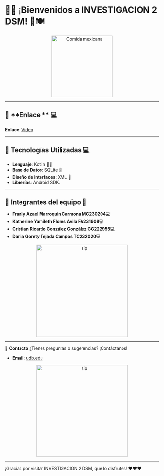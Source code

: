 # 🌮✨ ¡Bienvenidos a **INVESTIGACION 2 DSM**! 🎉🍽️

<p align="center">
  <img src="https://i.pinimg.com/originals/68/b0/5e/68b05ecaaeb60c2c667f4c2c5d3c3006.gif" alt="Comida mexicana" width="200"/>
</p>

---
## 🚀 **Enlace ** 💻
**Enlace**: [Video]([mailto:udb.edu](https://www.youtube.com/watch?v=NHKQD4Mj49o))

---

## 🚀 **Tecnologías Utilizadas** 💻
- **Lenguaje**: Kotlin 🧑‍💻
- **Base de Datos**: SQLite 🗄️
- **Diseño de interfaces**: XML 🎨
- **Librerías**: Android SDK.

---

## 👥 **Integrantes del equipo** 👥
- **Franly Azael Marroquin Carmona MC230204**💻
- **Katherine Yamileth Flores Avila FA231908**💻
- **Cristian Ricardo González González GG222955**💻
- **Dania Gorety Tejada Campos TC232020**💻

<p align="center">
  <img src="https://pa1.aminoapps.com/6055/227355da3e32165aabe74809d98f1123b06d3d16_00.gif" alt="sip" width="300"/>
</p>

---

📧 **Contacto**
¿Tienes preguntas o sugerencias? ¡Contáctanos!
- **Email**: [udb.edu](mailto:udb.edu)

<p align="center">
  <img src="https://media.tenor.com/zLFrBs-2_h8AAAAM/counterside-sigma.gif" alt="sip" width="300"/>
</p>

---

¡Gracias por visitar INVESTIGACION 2 DSM, que lo disfrutes! ❤️❤️❤️
